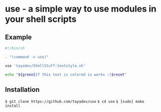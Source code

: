 # use - a simple way to use modules in your shell scripts

## Example

```sh
#!/bin/sh

. "(command -v use)"

use 'tayadev/ShellStuff:textstyle.sh'

echo "${green}If this text is colored is works :)$reset"
```

## Installation
`$ git clone https://github.com/tayadev/use`
`$ cd use`
`$ [sudo] make install`
